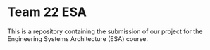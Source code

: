 # Team 22 ESA

This is a repository containing the submission of our project for the Engineering Systems Architecture (ESA) course.

